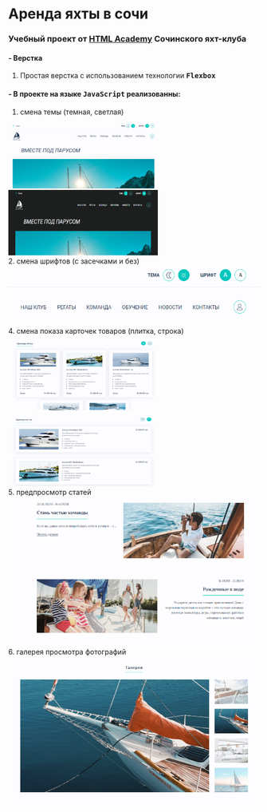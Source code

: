 # Аренда яхты в сочи
### Учебный проект от [HTML Academy](https://htmlacademy.ru) Сочинского яхт-клуба
#### - Верстка
1. Простая верстка с использованием технологии <kbd>**Flexbox**</kbd>
#### - В проекте на языке <kbd>**JavaScript**</kbd> реализованны:
1. смена темы (темная, светлая)

<div>
  <img class="blog-article-img" src="https://github.com/SlavChek/sochi-yacht-club/blob/assets/capture_20230609214540996.bmp" width="300" height="131" alt="Светлая тема"><img class="blog-article-img" src="https://github.com/SlavChek/sochi-yacht-club/blob/assets/capture_20230609214551567.bmp" width="300" height="131" alt="Темная тема">
</div>
2. смена шрифтов (с засечками и без)

<div>
  <img class="blog-article-img" src="https://github.com/SlavChek/sochi-yacht-club/blob/assets/capture_20230609214615100.bmp" width="600" height="120" alt="Смена шрифта">
</div>
4. смена показа карточек товаров (плитка, строка)

<div><img class="blog-article-img" src="https://github.com/SlavChek/sochi-yacht-club/blob/assets/capture_20230609214701871.bmp" width="300" height="150" alt="Плитка"><img class="blog-article-img" src="https://github.com/SlavChek/sochi-yacht-club/blob/assets/capture_20230609214714800.bmp" width="300" height="150" alt="Строка"></div>
5. предпросмотр статей

<div><img class="blog-article-img" src="https://github.com/SlavChek/sochi-yacht-club/blob/assets/capture_20230609214649355.bmp" width="600" height="300" alt="Предпросмотр статей блога"></div>
6. галерея просмотра фотографий
<div><img class="blog-article-img" src="https://github.com/SlavChek/sochi-yacht-club/blob/assets/capture_20230609214736282.bmp" width="600" height="300" alt="Предпросмотр статей блога"></div>
